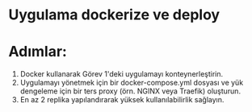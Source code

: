 
# Uygulama dockerize ve deploy

# Adımlar: 
1. Docker kullanarak Görev 1'deki uygulamayı konteynerleştirin. 
2. Uygulamayı yönetmek için bir docker-compose.yml dosyası ve yük dengeleme için bir ters proxy (örn. NGINX veya Traefik) oluşturun. 
3. En az 2 replika yapılandırarak yüksek kullanılabilirlik sağlayın.




